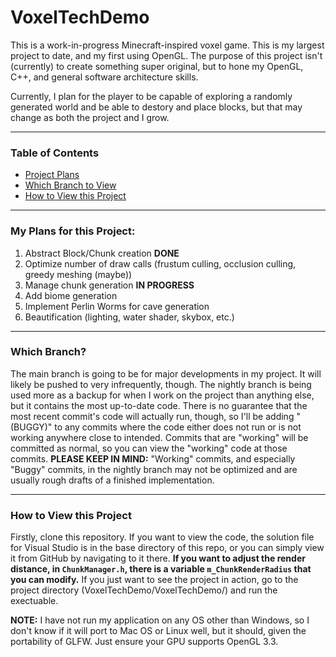 # VoxelTechDemo
This is a work-in-progress Minecraft-inspired voxel game. This is my largest project to date, and my first using OpenGL. The purpose of this project isn't (currently) to create something super original, but to hone my OpenGL, C++, and general software architecture skills. 

Currently, I plan for the player to be capable of exploring a randomly generated world and be able to destory and place blocks, but that may change as both the project and I grow.

---

### Table of Contents
* [Project Plans](#my-plans-for-this-project)
* [Which Branch to View](#which-branch)
* [How to View this Project](#how-to-view-this-project)

---

### My Plans for this Project:
1. Abstract Block/Chunk creation    __DONE__
2. Optimize number of draw calls (frustum culling, occlusion culling, greedy meshing (maybe))
3. Manage chunk generation    __IN PROGRESS__
4. Add biome generation
5. Implement Perlin Worms for cave generation
6. Beautification (lighting, water shader, skybox, etc.)

---

### Which Branch?
The main branch is going to be for major developments in my project. It will likely be pushed to very infrequently, though.
The nightly branch is being used more as a backup for when I work on the project than anything else, but it contains the most up-to-date code. There is no guarantee that the most recent commit's code will actually run, though, so I'll be adding "(BUGGY)" to any commits where the code either does not run or is not working anywhere close to intended. Commits that are "working" will be committed as normal, so you can view the "working" code at those commits.
__PLEASE KEEP IN MIND:__ "Working" commits, and especially "Buggy" commits, in the nightly branch may not be optimized and are usually rough drafts of a finished implementation.

---

### How to View this Project
Firstly, clone this repository.
If you want to view the code, the solution file for Visual Studio is in the base directory of this repo, or you can simply view it from GitHub by navigating to it there. __If you want to adjust the render distance, in `ChunkManager.h`, there is a variable `m_ChunkRenderRadius` that you can modify.__
If you just want to see the project in action, go to the project directory (VoxelTechDemo/VoxelTechDemo/) and run the exectuable.

__NOTE:__ I have not run my application on any OS other than Windows, so I don't know if it will port to Mac OS or Linux well, but it should, given the portability of GLFW. Just ensure your GPU supports OpenGL 3.3.
